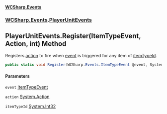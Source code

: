 #### [WCSharp.Events](README.md 'README')
### [WCSharp.Events](WCSharp.Events.md 'WCSharp.Events').[PlayerUnitEvents](WCSharp.Events.PlayerUnitEvents.md 'WCSharp.Events.PlayerUnitEvents')

## PlayerUnitEvents.Register(ItemTypeEvent, Action, int) Method

Registers [action](WCSharp.Events.PlayerUnitEvents.Register(WCSharp.Events.ItemTypeEvent,System.Action,int).md#WCSharp.Events.PlayerUnitEvents.Register(WCSharp.Events.ItemTypeEvent,System.Action,int).action 'WCSharp.Events.PlayerUnitEvents.Register(WCSharp.Events.ItemTypeEvent, System.Action, int).action') to fire when [event](WCSharp.Events.PlayerUnitEvents.Register(WCSharp.Events.ItemTypeEvent,System.Action,int).md#WCSharp.Events.PlayerUnitEvents.Register(WCSharp.Events.ItemTypeEvent,System.Action,int).event 'WCSharp.Events.PlayerUnitEvents.Register(WCSharp.Events.ItemTypeEvent, System.Action, int).event') is triggered for any item of [itemTypeId](WCSharp.Events.PlayerUnitEvents.Register(WCSharp.Events.ItemTypeEvent,System.Action,int).md#WCSharp.Events.PlayerUnitEvents.Register(WCSharp.Events.ItemTypeEvent,System.Action,int).itemTypeId 'WCSharp.Events.PlayerUnitEvents.Register(WCSharp.Events.ItemTypeEvent, System.Action, int).itemTypeId').

```csharp
public static void Register(WCSharp.Events.ItemTypeEvent @event, System.Action action, int itemTypeId);
```
#### Parameters

<a name='WCSharp.Events.PlayerUnitEvents.Register(WCSharp.Events.ItemTypeEvent,System.Action,int).event'></a>

`event` [ItemTypeEvent](WCSharp.Events.ItemTypeEvent.md 'WCSharp.Events.ItemTypeEvent')

<a name='WCSharp.Events.PlayerUnitEvents.Register(WCSharp.Events.ItemTypeEvent,System.Action,int).action'></a>

`action` [System.Action](https://docs.microsoft.com/en-us/dotnet/api/System.Action 'System.Action')

<a name='WCSharp.Events.PlayerUnitEvents.Register(WCSharp.Events.ItemTypeEvent,System.Action,int).itemTypeId'></a>

`itemTypeId` [System.Int32](https://docs.microsoft.com/en-us/dotnet/api/System.Int32 'System.Int32')